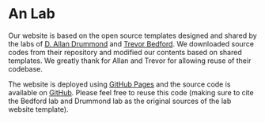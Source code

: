 # An Lab

Our website is based on the open source templates designed and shared by the labs of [D. Allan Drummond](http://www.allanlab.org/aboutwebsite.html) and [Trevor Bedford](http://bedford.io/misc/about/). We downloaded source codes from their repository and modified our contents based on shared templates. We greatly thank for Allan and Trevor for allowing reuse of their codebase.

The website is deployed using [GitHub Pages](https://sanderslab.github.io) and the source code is available on [GitHub](https://github.com/janlab). Please feel free to reuse this code (making sure to cite the Bedford lab and Drummond lab as the original sources of the lab website template).

